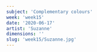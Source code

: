 ```yaml
---
subject: 'Complementary colours'
week: 'week15'
date: '2020-06-17'
artist: 'Suzanne'
dimensions: ''
slug: 'week15/Suzanne.jpg'
---
```

